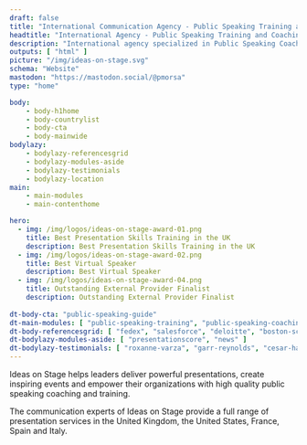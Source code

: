 ```yaml
---
draft: false
title: "International Communication Agency - Public Speaking Training and Coaching"
headtitle: "International Agency - Public Speaking Training and Coaching | UK"
description: "International agency specialized in Public Speaking Coaching and Training and Presentation Creation - United Kingdom"
outputs: [ "html" ]
picture: "/img/ideas-on-stage.svg"
schema: "Website"
mastodon: "https://mastodon.social/@pmorsa"
type: "home"

body:
    - body-h1home
    - body-countrylist
    - body-cta
    - body-mainwide
bodylazy:
    - bodylazy-referencesgrid
    - bodylazy-modules-aside
    - bodylazy-testimonials
    - bodylazy-location
main:
    - main-modules
    - main-contenthome

hero:
  - img: /img/logos/ideas-on-stage-award-01.png 
    title: Best Presentation Skills Training in the UK
    description: Best Presentation Skills Training in the UK
  - img: /img/logos/ideas-on-stage-award-02.png 
    title: Best Virtual Speaker
    description: Best Virtual Speaker
  - img: /img/logos/ideas-on-stage-award-04.png
    title: Outstanding External Provider Finalist
    description: Outstanding External Provider Finalist
    
dt-body-cta: "public-speaking-guide"
dt-main-modules: [ "public-speaking-training", "public-speaking-coaching", "communication-consulting" ]
dt-body-referencesgrid: [ "fedex", "salesforce", "deloitte", "boston-scientific", "google", "disney", "wbg", "ashoka", "lacoste", "business-france", "safran", "colombus-consulting", "edf", "loreal", "pierre-fabre", "insead", "em-lyon", "biogen"  ]
dt-bodylazy-modules-aside: [ "presentationscore", "news" ]
dt-bodylazy-testimonials: [ "roxanne-varza", "garr-reynolds", "cesar-harada", "nicolas-beau", "david-musotte" ]
---
```


Ideas on Stage helps leaders deliver powerful presentations, create inspiring events and empower their organizations with high quality public speaking coaching and training.

The communication experts of Ideas on Stage provide a full range of presentation services in the United Kingdom, the United States, France, Spain and Italy.
